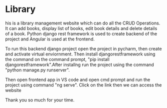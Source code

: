 # Library
his is a library management website which can do all the CRUD Operations. It can add books, display list of books, edit book details and delete details of a book.
Python django rest framework is used to create backend of the project and Angular is used at the frontend.

To run this backend django project open the project in pycharm, then create and activate virtual enviornment. Then install djangorestframework using the command on the command prompt, "pip install djangorestframework".After installng run the project using the command "python manage.py runserver".

Then open frontend app in VS code and open cmd prompt and run the project using command "ng serve". Click on the link then we can access the website

Thank you so much for your time.
